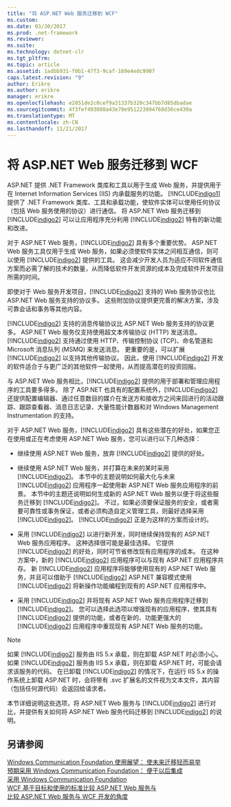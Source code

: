 ```yaml
---
title: "将 ASP.NET Web 服务迁移到 WCF"
ms.custom: 
ms.date: 03/30/2017
ms.prod: .net-framework
ms.reviewer: 
ms.suite: 
ms.technology: dotnet-clr
ms.tgt_pltfrm: 
ms.topic: article
ms.assetid: 1adbb931-f0b1-47f3-9caf-169e4edc9907
caps.latest.revision: "9"
author: Erikre
ms.author: erikre
manager: erikre
ms.openlocfilehash: e2051de2c0cef9a31337b320c347bb7d85dbadae
ms.sourcegitcommit: 4f3fef493080a43e70e951223894768d36ce430a
ms.translationtype: MT
ms.contentlocale: zh-CN
ms.lasthandoff: 11/21/2017
---
```

# <a name="migrating-aspnet-web-services-to-wcf"></a>将 ASP.NET Web 服务迁移到 WCF
ASP.NET 提供 .NET Framework 类库和工具以用于生成 Web 服务，并提供用于在 Internet Information Services (IIS) 内承载服务的功能。 [!INCLUDE[indigo1](../../../../includes/indigo1-md.md)] 提供了 .NET Framework 类库、工具和承载功能，使软件实体可以使用任何协议（包括 Web 服务使用的协议）进行通信。  将 ASP.NET Web 服务迁移到 [!INCLUDE[indigo2](../../../../includes/indigo2-md.md)] 可以让应用程序充分利用 [!INCLUDE[indigo2](../../../../includes/indigo2-md.md)] 特有的新功能和改进。  
  
 对于 ASP.NET Web 服务，[!INCLUDE[indigo2](../../../../includes/indigo2-md.md)] 具有多个重要优势。 ASP.NET Web 服务工具仅用于生成 Web 服务，如果必须使软件实体之间相互通信，则可以使用 [!INCLUDE[indigo2](../../../../includes/indigo2-md.md)] 提供的工具。 这会减少开发人员为适应不同软件通信方案而必需了解的技术的数量，从而降低软件开发资源的成本及完成软件开发项目所需的时间。  
  
 即使对于 Web 服务开发项目，[!INCLUDE[indigo2](../../../../includes/indigo2-md.md)] 支持的 Web 服务协议也比 ASP.NET Web 服务支持的协议多。 这些附加协议提供更完善的解决方案，涉及可靠会话和事务等其他内容。  
  
 [!INCLUDE[indigo2](../../../../includes/indigo2-md.md)] 支持的消息传输协议比 ASP.NET Web 服务支持的协议更多。 ASP.NET Web 服务仅支持使用超文本传输协议 (HTTP) 发送消息。 [!INCLUDE[indigo2](../../../../includes/indigo2-md.md)] 支持通过使用 HTTP、传输控制协议 (TCP)、命名管道和 Microsoft 消息队列 (MSMQ) 来发送消息。 更重要的是，可以扩展 [!INCLUDE[indigo2](../../../../includes/indigo2-md.md)] 以支持其他传输协议。 因此，使用 [!INCLUDE[indigo2](../../../../includes/indigo2-md.md)] 开发的软件适合于与更广泛的其他软件一起使用，从而提高潜在的投资回报。  
  
 与 ASP.NET Web 服务相比，[!INCLUDE[indigo2](../../../../includes/indigo2-md.md)] 提供的用于部署和管理应用程序的工具要多得多。 除了 ASP.NET 也具有的配置系统外，[!INCLUDE[indigo2](../../../../includes/indigo2-md.md)] 还提供配置编辑器、通过任意数目的媒介在发送方和接收方之间来回进行的活动跟踪、跟踪查看器、消息日志记录、大量性能计数器和对 Windows Management Instrumentation 的支持。  
  
 对于 ASP.NET Web 服务，[!INCLUDE[indigo2](../../../../includes/indigo2-md.md)] 具有这些潜在的好处，如果您正在使用或正在考虑使用 ASP.NET Web 服务，您可以进行以下几种选择：  
  
-   继续使用 ASP.NET Web 服务，放弃 [!INCLUDE[indigo2](../../../../includes/indigo2-md.md)] 提供的好处。  
  
-   继续使用 ASP.NET Web 服务，并打算在未来的某时采用 [!INCLUDE[indigo2](../../../../includes/indigo2-md.md)]。 本节中的主题说明如何最大化与未来 [!INCLUDE[indigo2](../../../../includes/indigo2-md.md)] 应用程序一起使用新 ASP.NET Web 服务应用程序的前景。 本节中的主题还说明如何生成新的 ASP.NET Web 服务以便于将这些服务迁移到 [!INCLUDE[indigo2](../../../../includes/indigo2-md.md)]。 不过，如果必须要保证服务的安全，或者需要可靠性或事务保证，或者必须构造自定义管理工具，则最好选择采用 [!INCLUDE[indigo2](../../../../includes/indigo2-md.md)]。 [!INCLUDE[indigo2](../../../../includes/indigo2-md.md)] 正是为这样的方案而设计的。  
  
-   采用 [!INCLUDE[indigo2](../../../../includes/indigo2-md.md)] 以进行新开发，同时继续保持现有的 ASP.NET Web 服务应用程序。 这种选择很可能是最佳选择。 它提供 [!INCLUDE[indigo2](../../../../includes/indigo2-md.md)] 的好处，同时可节省修改现有应用程序的成本。 在这种方案中，新的 [!INCLUDE[indigo2](../../../../includes/indigo2-md.md)] 应用程序可以与现有 ASP.NET 应用程序共存。 新 [!INCLUDE[indigo2](../../../../includes/indigo2-md.md)] 应用程序将能够使用现有的 ASP.NET Web 服务，并且可以借助于 [!INCLUDE[indigo2](../../../../includes/indigo2-md.md)] ASP.NET 兼容模式使用 [!INCLUDE[indigo2](../../../../includes/indigo2-md.md)] 将新操作功能编程到现有的 ASP.NET 应用程序中。  
  
-   采用 [!INCLUDE[indigo2](../../../../includes/indigo2-md.md)] 并将现有 ASP.NET Web 服务应用程序迁移到 [!INCLUDE[indigo2](../../../../includes/indigo2-md.md)]。 您可以选择此选项以增强现有的应用程序，使其具有 [!INCLUDE[indigo2](../../../../includes/indigo2-md.md)] 提供的功能，或者在新的、功能更强大的 [!INCLUDE[indigo2](../../../../includes/indigo2-md.md)] 应用程序中重现现有 ASP.NET Web 服务的功能。  
  
> [!NOTE]
>  如果 [!INCLUDE[indigo2](../../../../includes/indigo2-md.md)] 服务由 IIS 5.x 承载，则在卸载 ASP.NET 时必须小心。 如果 [!INCLUDE[indigo2](../../../../includes/indigo2-md.md)] 服务由 IIS 5.x 承载，则在卸载 ASP.NET 时，可能会请求该服务的代码。 在已卸载 [!INCLUDE[indigo2](../../../../includes/indigo2-md.md)] 的情况下，在运行 IIS 5.x 的操作系统上卸载 ASP.NET 时，会将带有 .svc 扩展名的文件视为文本文件，其内容（包括任何源代码）会返回给请求者。  
  
 本节详细说明这些选项，将 ASP.NET Web 服务与 [!INCLUDE[indigo2](../../../../includes/indigo2-md.md)] 进行对比，并提供有关如何将 ASP.NET Web 服务代码迁移到 [!INCLUDE[indigo2](../../../../includes/indigo2-md.md)] 的说明。  
  
## <a name="see-also"></a>另请参阅  
 [Windows Communication Foundation 使用展望： 使未来迁移轻而易举](../../../../docs/framework/wcf/feature-details/anticipating-adopting-wcf-migration.md)  
 [预期采用 Windows Communication Foundation： 便于以后集成](../../../../docs/framework/wcf/feature-details/anticipating-adopting-the-wcf-easing-future-integration.md)  
 [采用 Windows Communication Foundation](../../../../docs/framework/wcf/feature-details/adopting-wcf.md)  
 [WCF 基于目标和使用的标准比较 ASP.NET Web 服务与](../../../../docs/framework/wcf/feature-details/comparing-aspnet-web-services-to-wcf-based-on-purpose-and-standards-used.md)  
 [比较 ASP.NET Web 服务与 WCF 开发的角度](../../../../docs/framework/wcf/feature-details/comparing-aspnet-web-services-to-wcf-based-on-development.md)
